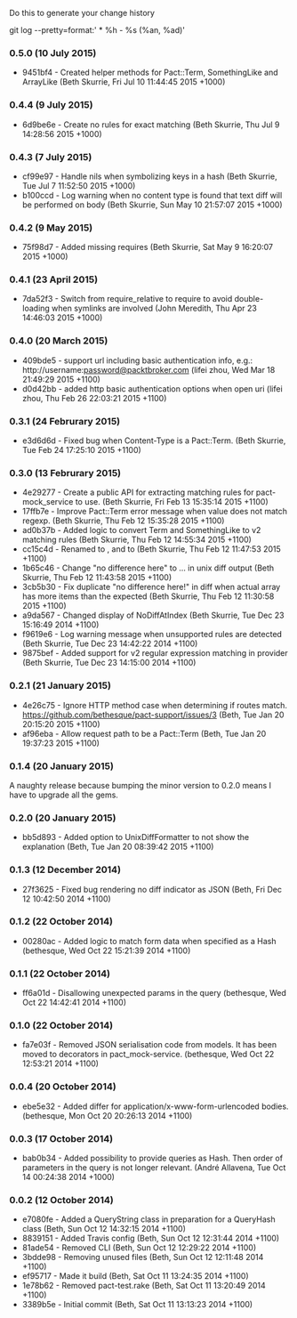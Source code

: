 Do this to generate your change history

  git log --pretty=format:'  * %h - %s (%an, %ad)'

### 0.5.0 (10 July 2015)

* 9451bf4 - Created helper methods for Pact::Term, SomethingLike and ArrayLike (Beth Skurrie, Fri Jul 10 11:44:45 2015 +1000)

### 0.4.4 (9 July 2015)

* 6d9be6e - Create no rules for exact matching (Beth Skurrie, Thu Jul 9 14:28:56 2015 +1000)

### 0.4.3 (7 July 2015)

* cf99e97 - Handle nils when symbolizing keys in a hash (Beth Skurrie, Tue Jul 7 11:52:50 2015 +1000)
* b100ccd - Log warning when no content type is found that text diff will be performed on body (Beth Skurrie, Sun May 10 21:57:07 2015 +1000)

### 0.4.2 (9 May 2015)

* 75f98d7 - Added missing requires (Beth Skurrie, Sat May 9 16:20:07 2015 +1000)

### 0.4.1 (23 April 2015)

* 7da52f3 - Switch from require_relative to require to avoid double-loading when symlinks are involved (John Meredith, Thu Apr 23 14:46:03 2015 +1000)

### 0.4.0 (20 March 2015)

* 409bde5 - support url including basic authentication info, e.g.: http://username:password@packtbroker.com (lifei zhou, Wed Mar 18 21:49:29 2015 +1100)
* d0d42bb - added http basic authentication options when open uri (lifei zhou, Thu Feb 26 22:03:21 2015 +1100)

### 0.3.1 (24 Februrary 2015)

* e3d6d6d - Fixed bug when Content-Type is a Pact::Term. (Beth Skurrie, Tue Feb 24 17:25:10 2015 +1100)

### 0.3.0 (13 Februrary 2015)

* 4e29277 - Create a public API for extracting matching rules for pact-mock_service to use. (Beth Skurrie, Fri Feb 13 15:35:14 2015 +1100)
* 17ffb7e - Improve Pact::Term error message when value does not match regexp. (Beth Skurrie, Thu Feb 12 15:35:28 2015 +1100)
* ad0b37b - Added logic to convert Term and SomethingLike to v2 matching rules (Beth Skurrie, Thu Feb 12 14:55:34 2015 +1100)
* cc15c4d - Renamed <index not found> to <item not found>, and <index not to exist> to <item not to exist> (Beth Skurrie, Thu Feb 12 11:47:53 2015 +1100)
* 1b65c46 - Change "no difference here" to ... in unix diff output (Beth Skurrie, Thu Feb 12 11:43:58 2015 +1100)
* 3cb5b30 - Fix duplicate "no difference here!" in diff when actual array has more items than the expected (Beth Skurrie, Thu Feb 12 11:30:58 2015 +1100)
* a9da567 - Changed display of NoDiffAtIndex (Beth Skurrie, Tue Dec 23 15:16:49 2014 +1100)
* f9619e6 - Log warning message when unsupported rules are detected (Beth Skurrie, Tue Dec 23 14:42:22 2014 +1100)
* 9875bef - Added support for v2 regular expression matching in provider (Beth Skurrie, Tue Dec 23 14:15:00 2014 +1100)

### 0.2.1 (21 January 2015)

* 4e26c75 - Ignore HTTP method case when determining if routes match. https://github.com/bethesque/pact-support/issues/3 (Beth, Tue Jan 20 20:15:20 2015 +1100)
* af96eba - Allow request path to be a Pact::Term (Beth, Tue Jan 20 19:37:23 2015 +1100)

### 0.1.4 (20 January 2015)

A naughty release because bumping the minor version to 0.2.0 means I have to upgrade all the gems.

### 0.2.0 (20 January 2015)

* bb5d893 - Added option to UnixDiffFormatter to not show the explanation (Beth, Tue Jan 20 08:39:42 2015 +1100)

### 0.1.3 (12 December 2014)

* 27f3625 - Fixed bug rendering no diff indicator as JSON (Beth, Fri Dec 12 10:42:50 2014 +1100)

### 0.1.2 (22 October 2014)

* 00280ac - Added logic to match form data when specified as a Hash (bethesque, Wed Oct 22 15:21:39 2014 +1100)

### 0.1.1 (22 October 2014)

* ff6a01d - Disallowing unexpected params in the query (bethesque, Wed Oct 22 14:42:41 2014 +1100)

### 0.1.0 (22 October 2014)

* fa7e03f - Removed JSON serialisation code from models. It has been moved to decorators in pact_mock-service. (bethesque, Wed Oct 22 12:53:21 2014 +1100)

### 0.0.4 (20 October 2014)

* ebe5e32 - Added differ for application/x-www-form-urlencoded bodies. (bethesque, Mon Oct 20 20:26:13 2014 +1100)

### 0.0.3 (17 October 2014)

* bab0b34 - Added possibility to provide queries as Hash. Then order of parameters in the query is not longer relevant. (André Allavena, Tue Oct 14 00:24:38 2014 +1000)

### 0.0.2 (12 October 2014)

* e7080fe - Added a QueryString class in preparation for a QueryHash class (Beth, Sun Oct 12 14:32:15 2014 +1100)
* 8839151 - Added Travis config (Beth, Sun Oct 12 12:31:44 2014 +1100)
* 81ade54 - Removed CLI (Beth, Sun Oct 12 12:29:22 2014 +1100)
* 3bdde98 - Removing unused files (Beth, Sun Oct 12 12:11:48 2014 +1100)
* ef95717 - Made it build (Beth, Sat Oct 11 13:24:35 2014 +1100)
* 1e78b62 - Removed pact-test.rake (Beth, Sat Oct 11 13:20:49 2014 +1100)
* 3389b5e - Initial commit (Beth, Sat Oct 11 13:13:23 2014 +1100)
